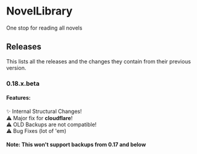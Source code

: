# NovelLibrary
One stop for reading all novels

## Releases
This lists all the releases and the changes they contain from their previous version.

### 0.18.x.beta

#### Features: 
✨️ Internal Structural Changes!<br>
⚠️ Major fix for **cloudflare**!<br>
⚠️ OLD Backups are not compatible!<br>
⚠️ Bug Fixes (lot of 'em)

#### Note: This won't support backups from 0.17 and below
